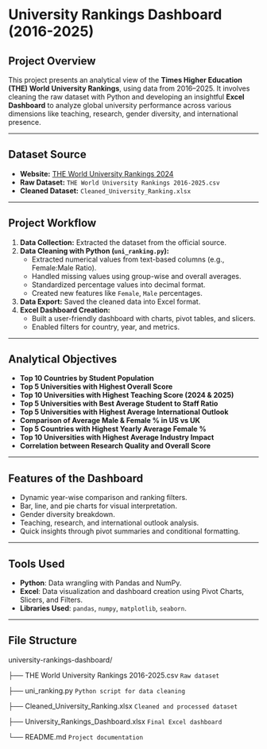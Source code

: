 # University Rankings Dashboard (2016-2025)

## Project Overview
This project presents an analytical view of the **Times Higher Education (THE) World University Rankings**, using data from 2016–2025. It involves cleaning the raw dataset with Python and developing an insightful **Excel Dashboard** to analyze global university performance across various dimensions like teaching, research, gender diversity, and international presence.


---


## Dataset Source
- **Website:** [THE World University Rankings 2024](https://www.timeshighereducation.com/world-university-rankings/2024/world-ranking)
- **Raw Dataset:** `THE World University Rankings 2016-2025.csv`
- **Cleaned Dataset:** `Cleaned_University_Ranking.xlsx`


---


## Project Workflow
1. **Data Collection:** Extracted the dataset from the official source.
2. **Data Cleaning with Python (`uni_ranking.py`):**
   - Extracted numerical values from text-based columns (e.g., Female:Male Ratio).
   - Handled missing values using group-wise and overall averages.
   - Standardized percentage values into decimal format.
   - Created new features like `Female`, `Male` percentages.
3. **Data Export:** Saved the cleaned data into Excel format.
4. **Excel Dashboard Creation:**
   - Built a user-friendly dashboard with charts, pivot tables, and slicers.
   - Enabled filters for country, year, and metrics.


---


## Analytical Objectives
- **Top 10 Countries by Student Population**
- **Top 5 Universities with Highest Overall Score**
- **Top 10 Universities with Highest Teaching Score (2024 & 2025)**
- **Top 5 Universities with Best Average Student to Staff Ratio**
- **Top 5 Universities with Highest Average International Outlook**
- **Comparison of Average Male & Female % in US vs UK**
- **Top 5 Countries with Highest Yearly Average Female %**
- **Top 10 Universities with Highest Average Industry Impact**
- **Correlation between Research Quality and Overall Score**


---


## Features of the Dashboard
- Dynamic year-wise comparison and ranking filters.
- Bar, line, and pie charts for visual interpretation.
- Gender diversity breakdown.
- Teaching, research, and international outlook analysis.
- Quick insights through pivot summaries and conditional formatting.


---


## Tools Used
- **Python**: Data wrangling with Pandas and NumPy.
- **Excel**: Data visualization and dashboard creation using Pivot Charts, Slicers, and Filters.
- **Libraries Used**: `pandas`, `numpy`, `matplotlib`, `seaborn`.


---


## File Structure
university-rankings-dashboard/

├── THE World University Rankings 2016-2025.csv `Raw dataset`

├── uni_ranking.py `Python script for data cleaning`

├── Cleaned_University_Ranking.xlsx `Cleaned and processed dataset`

├── University_Rankings_Dashboard.xlsx `Final Excel dashboard`

└── README.md `Project documentation`



